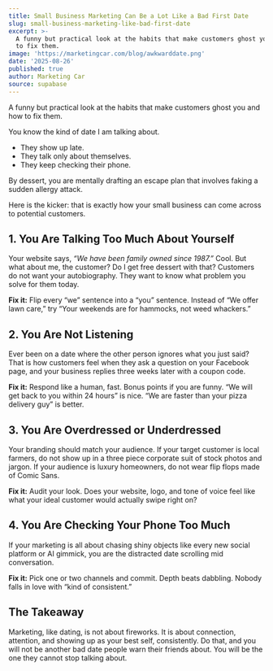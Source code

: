 ```yaml
---
title: Small Business Marketing Can Be a Lot Like a Bad First Date
slug: small-business-marketing-like-bad-first-date
excerpt: >-
  A funny but practical look at the habits that make customers ghost you and how
  to fix them.
image: 'https://marketingcar.com/blog/awkwarddate.png'
date: '2025-08-26'
published: true
author: Marketing Car
source: supabase
---
```

A funny but practical look at the habits that make customers ghost you and how to fix them.

You know the kind of date I am talking about.

*   They show up late.
*   They talk only about themselves.
*   They keep checking their phone.

By dessert, you are mentally drafting an escape plan that involves faking a sudden allergy attack.

Here is the kicker: that is exactly how your small business can come across to potential customers.

## 1\. You Are Talking Too Much About Yourself

Your website says, _“We have been family owned since 1987.”_ Cool. But what about me, the customer? Do I get free dessert with that? Customers do not want your autobiography. They want to know what problem you solve for them today.

  

**Fix it:** Flip every “we” sentence into a “you” sentence. Instead of “We offer lawn care,” try “Your weekends are for hammocks, not weed whackers.”

## 2\. You Are Not Listening

Ever been on a date where the other person ignores what you just said? That is how customers feel when they ask a question on your Facebook page, and your business replies three weeks later with a coupon code.

  

**Fix it:** Respond like a human, fast. Bonus points if you are funny. “We will get back to you within 24 hours” is nice. “We are faster than your pizza delivery guy” is better.

  

## 3\. You Are Overdressed or Underdressed

Your branding should match your audience. If your target customer is local farmers, do not show up in a three piece corporate suit of stock photos and jargon. If your audience is luxury homeowners, do not wear flip flops made of Comic Sans.

  

**Fix it:** Audit your look. Does your website, logo, and tone of voice feel like what your ideal customer would actually swipe right on?

## 4\. You Are Checking Your Phone Too Much

If your marketing is all about chasing shiny objects like every new social platform or AI gimmick, you are the distracted date scrolling mid conversation.

  

**Fix it:** Pick one or two channels and commit. Depth beats dabbling. Nobody falls in love with “kind of consistent.”

## The Takeaway

Marketing, like dating, is not about fireworks. It is about connection, attention, and showing up as your best self, consistently. Do that, and you will not be another bad date people warn their friends about. You will be the one they cannot stop talking about.
